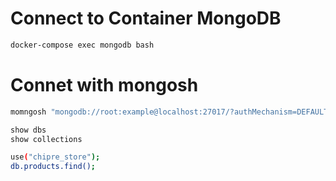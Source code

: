 # Connect to Container MongoDB
```sh
docker-compose exec mongodb bash
```
# Connet with mongosh
```sh
momngosh "mongodb://root:example@localhost:27017/?authMechanism=DEFAULT"
```
```sh
show dbs
show collections
```
```sh
use("chipre_store");
db.products.find();

```
